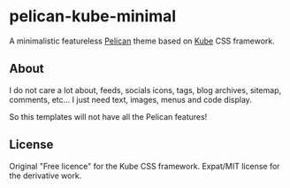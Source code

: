 pelican-kube-minimal
====================

A minimalistic featureless [Pelican](http://getpelican.com) theme based on [Kube](http://imperavi.com/kube/) CSS framework.

About
-----
I do not care a lot about, feeds, socials icons, tags, blog archives, sitemap, comments, etc...
I just need text, images, menus and code display.

So this templates will not have all the Pelican features!


License
--------
Original "Free licence" for the Kube CSS framework.
Expat/MIT license for the derivative work.
